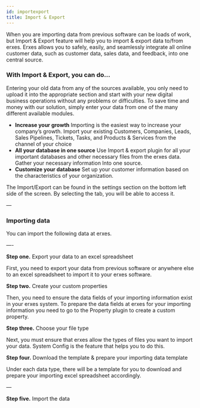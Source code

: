 ```yaml
---
id: importexport
title: Import & Export 
---
```



When you are importing data from previous software can be loads of work, but Import & Export feature will help you to import & export data to/from erxes. Erxes allows you to safely, easily, and seamlessly integrate all online customer data, such as customer data, sales data, and feedback, into one central source. 


### With Import & Export, you can do...

Entering your old data from any of the sources available, you only need to upload it into the appropriate section and start with your new digital business operations without any problems or difficulties. To save time and money with our solution, simply enter your data from one of the many different available modules.


- **Increase your growth** Importing is the easiest way to increase your company’s growth. Import your existing Customers, Companies, Leads, Sales Pipelines, Tickets, Tasks, and Products & Services from the channel of your 
choice
- **All your database in one source** Use Import & export plugin for all your important databases and other necessary files from the erxes data. Gather your necessary information Into one source.  
- **Customize your database** Set up your customer information based on the characteristics of your organization.


The Import/Export can be found in the settings section on the bottom left side of the screen. By selecting the tab, you will be able to access it.

—


### Importing data 

You can import the following data at erxes. 

—-

**Step one.** Export your data to an excel spreadsheet 

First, you need to export your data from previous software or anywhere else to an excel spreadsheet to import it to your erxes software.  

**Step two.** Create your custom properties

Then, you need to ensure the data fields of your importing information exist in your erxes system. To prepare the data fields at erxes for your importing information you need to go to the Property plugin to create a custom property. 

**Step three.** Choose your file type

Next, you must ensure that erxes allow the types of files you want to import your data. System Config is the feature that helps you to do this.


**Step four.** Download the template & prepare your importing data template

Under each data type, there will be a template for you to download and prepare your importing excel spreadsheet accordingly. 

—

**Step five.**  Import the data




